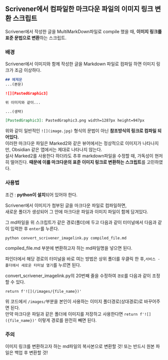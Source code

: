 ## Scrivener에서 컴파일한 마크다운 파일의 이미지 링크 변환 스크립트

Scrivener에서 작성한 글을 MultiMarkDown파일로 compile 했을 때, **이미지 링크를 표준 문법으로 변환**하는 스크립트.


### 배경
Scrivener에서 이미지와 함께 작성한 글을 Markdown 파일로 컴파일 하면 이미지 링크가 조금 이상하다. 

```markdown
## 예제문
...(본문)

![][PastedGraphic3]

위 이미지와 같이...

...(생략)

[PastedGraphic3]: PastedGraphic3.png width=1287px height=947px

```

위와 같이 일반적인 `![](image.jpg)` 형식의 문법이 아닌 **참조방식의 링크로 컴파일 되어있다.**  
이러한 마크다운 파일은 Marked2와 같은 뷰어에서는 정상적으로 이미지가 나타나지만, Obsidian 같은 앱에서는 제대로 나타나지 않는다.  
설사 Marked2를 사용한다 하더라도 추후 markdown파일을 수정할 때, 가독성이 현저히 떨어진다.
**때문에 이를 마크다운의 표준 이미지 링크로 변환하는 스크립트**를 고민하였다.  

### 사용법
조건 : **python이 설치**되어 있어야 한다. 

Scrivener에서 이미지가 첨부된 글을 마크다운 파일로 컴파일하면,  
새로운 폴더가 생성되어 그 안에 마크다운 파일과 이미지 파일이 함께 담겨있다.  

그 md파일을 위 스크립트가 같은 경로(폴더)에 두고 다음과 같이 터미널에서 다음과 같이 입력한 후 `enter`를 누른다.  

`python convert_scrivener_imagelink.py compiled_file.md`  

compiled_file.md 부분에 변환하고자 하는 md파일명을 넣으면 된다.

파인더에서 해당 경로의 터미널을 바로 여는 방법은 상위 폴더를 우클릭 한 후,`서비스 - 폴더에서 새로운 터미널 열기`를 누르면 된다.    

convert_scrivener_imagelink.py의 20번째 줄을 수정하여 `경로`를 다음과 같이 조정할 수 있다.  

`return f'![](/images/{file_name})'`  

위 코드에서 `/images/`부분을 본인이 사용하는 이미지 폴더경로(상대경로)로 바꾸어주면 된다.  
만약 마크다운 파일과 같은 폴더에 이미지를 저장하고 사용한다면 `return f'![]({file_name})'` 이렇게 경로를 완전히 빼면 된다.

### 주의
이미지 링크를 변환하고자 하는 md파일의 복사본으로 변환할 것!
또는 반드시 원본 파일은 백업 후 변환할 것!